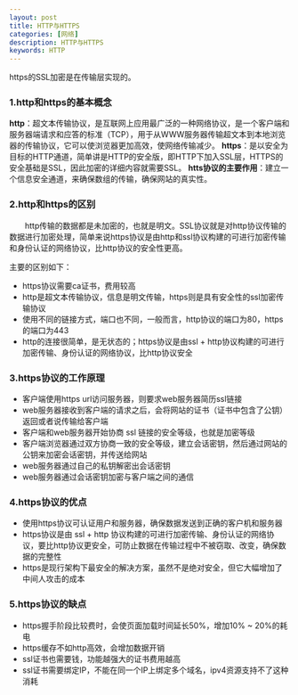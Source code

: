 ```yaml
---
layout: post
title: HTTP与HTTPS
categories: [网络]
description: HTTP与HTTPS
keywords: HTTP
---
```


https的SSL加密是在传输层实现的。
  
### 1.http和https的基本概念
**http**：超文本传输协议，是互联网上应用最广泛的一种网络协议，是一个客户端和服务器端请求和应答的标准（TCP），用于从WWW服务器传输超文本到本地浏览器的传输协议，它可以使浏览器更加高效，使网络传输减少。
**https**：是以安全为目标的HTTP通道，简单讲是HTTP的安全版，即HTTP下加入SSL层，HTTPS的安全基础是SSL，因此加密的详细内容就需要SSL。
**htts协议的主要作用**：建立一个信息安全通道，来确保数组的传输，确保网站的真实性。

### 2.http和https的区别
&emsp;&emsp;http传输的数据都是未加密的，也就是明文。SSL协议就是对http协议传输的数据进行加密处理，简单来说https协议是由http和ssl协议构建的可进行加密传输和身份认证的网络协议，比http协议的安全性更高。

主要的区别如下：
* https协议需要ca证书，费用较高
* http是超文本传输协议，信息是明文传输，https则是具有安全性的ssl加密传输协议
* 使用不同的链接方式，端口也不同，一般而言，http协议的端口为80，https的端口为443
* http的连接很简单，是无状态的；https协议是由ssl + http协议构建的可进行加密传输、身份认证的网络协议，比http协议安全

### 3.https协议的工作原理
* 客户端使用https url访问服务器，则要求web服务器简历ssl链接
* web服务器接收到客户端的请求之后，会将网站的证书（证书中包含了公钥）返回或者说传输给客户端
* 客户端和web服务器开始协商 ssl 链接的安全等级，也就是加密等级
* 客户端浏览器通过双方协商一致的安全等级，建立会话密钥，然后通过网站的公钥来加密会话密钥，并传送给网站
* web服务器通过自己的私钥解密出会话密钥
* web服务器通过会话密钥加密与客户端之间的通信

### 4.https协议的优点
* 使用https协议可认证用户和服务器，确保数据发送到正确的客户机和服务器
* https协议是由 ssl + http 协议构建的可进行加密传输、身份认证的网络协议，要比http协议更安全，可防止数据在传输过程中不被窃取、改变，确保数据的完整性
* https是现行架构下最安全的解决方案，虽然不是绝对安全，但它大幅增加了中间人攻击的成本

### 5.https协议的缺点
* https握手阶段比较费时，会使页面加载时间延长50%，增加10% ~ 20%的耗电
* https缓存不如http高效，会增加数据开销
* ssl证书也需要钱，功能越强大的证书费用越高
* ssl证书需要绑定IP，不能在同一个IP上绑定多个域名，ipv4资源支持不了这种消耗